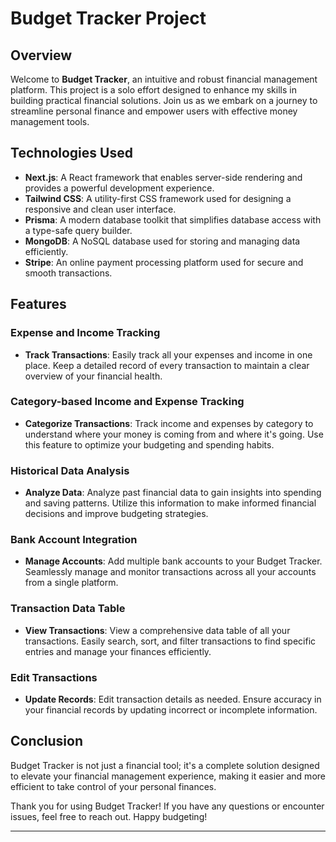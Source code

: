 # Budget Tracker Project

## Overview
Welcome to **Budget Tracker**, an intuitive and robust financial management platform. This project is a solo effort designed to enhance my skills in building practical financial solutions. Join us as we embark on a journey to streamline personal finance and empower users with effective money management tools.

## Technologies Used
- **Next.js**: A React framework that enables server-side rendering and provides a powerful development experience.
- **Tailwind CSS**: A utility-first CSS framework used for designing a responsive and clean user interface.
- **Prisma**: A modern database toolkit that simplifies database access with a type-safe query builder.
- **MongoDB**: A NoSQL database used for storing and managing data efficiently.
- **Stripe**: An online payment processing platform used for secure and smooth transactions.

## Features

### Expense and Income Tracking
- **Track Transactions**: Easily track all your expenses and income in one place. Keep a detailed record of every transaction to maintain a clear overview of your financial health.

### Category-based Income and Expense Tracking
- **Categorize Transactions**: Track income and expenses by category to understand where your money is coming from and where it's going. Use this feature to optimize your budgeting and spending habits.

### Historical Data Analysis
- **Analyze Data**: Analyze past financial data to gain insights into spending and saving patterns. Utilize this information to make informed financial decisions and improve budgeting strategies.

### Bank Account Integration
- **Manage Accounts**: Add multiple bank accounts to your Budget Tracker. Seamlessly manage and monitor transactions across all your accounts from a single platform.

### Transaction Data Table
- **View Transactions**: View a comprehensive data table of all your transactions. Easily search, sort, and filter transactions to find specific entries and manage your finances efficiently.

### Edit Transactions
- **Update Records**: Edit transaction details as needed. Ensure accuracy in your financial records by updating incorrect or incomplete information.

## Conclusion
Budget Tracker is not just a financial tool; it's a complete solution designed to elevate your financial management experience, making it easier and more efficient to take control of your personal finances.

Thank you for using Budget Tracker! If you have any questions or encounter issues, feel free to reach out. Happy budgeting!

---
